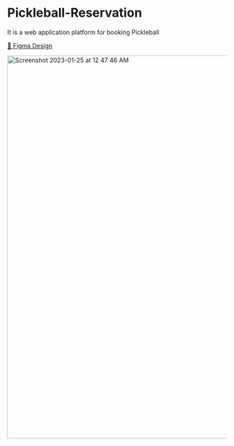 # Pickleball-Reservation
It is a web application platform for booking Pickleball

[🎨 Figma Design](https://www.figma.com/file/6Fxzo2aFE7AOHCfGdEbp47/Pickleball?node-id=0%3A1&t=NLE8Tc3t2bPOGdgN-1)


<img width="878" alt="Screenshot 2023-01-25 at 12 47 46 AM" src="https://user-images.githubusercontent.com/8159415/214428416-7b104c6b-85ef-4f4e-83ab-6678b3952100.png">
